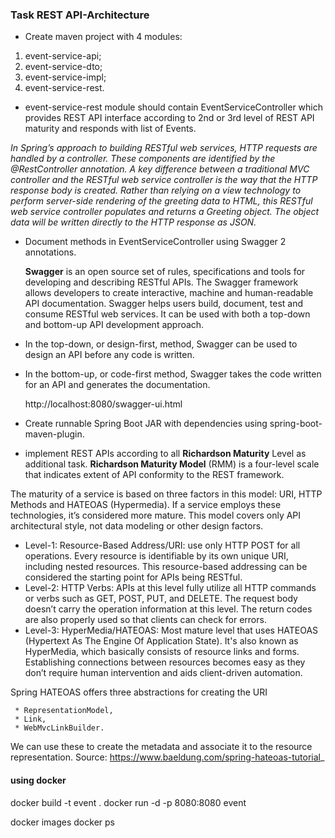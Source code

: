### Task REST API-Architecture

- Create maven project with 4 modules:

1. event-service-api;
2. event-service-dto;
3. event-service-impl;
4. event-service-rest.

- event-service-rest module should contain EventServiceController which provides REST API interface according to 2nd or
  3rd level of REST API maturity and responds with list of Events.

_In Spring’s approach to building RESTful web services, HTTP requests are handled by a controller.
These components are identified by the @RestController annotation.
A key difference between a traditional MVC controller and the RESTful web service controller is the way
that the HTTP response body is created. Rather than relying on a view technology to perform server-side rendering
of the greeting data to HTML, this RESTful web service controller populates and returns a Greeting object.
The object data will be written directly to the HTTP response as JSON._

- Document methods in EventServiceController using Swagger 2 annotations.

  **Swagger** is an open source set of rules, specifications and tools for developing and describing RESTful APIs. 
  The Swagger framework allows developers to create interactive, machine and human-readable API documentation.
  Swagger helps users build, document, test and consume RESTful web services. 
  It can be used with both a top-down and bottom-up API development approach.
* In the top-down, or design-first, method, Swagger can be used to design an API before any code is written. 
* In the bottom-up, or code-first method, Swagger takes the code written for an API and generates the documentation.

  http://localhost:8080/swagger-ui.html

- Create runnable Spring Boot JAR with dependencies using spring-boot-maven-plugin.

- implement REST APIs according to all **Richardson Maturity** Level as additional task.
  **Richardson Maturity Model** (RMM) is a four-level scale that indicates extent of API conformity to the REST framework.

The maturity of a service is based on three factors in this model: URI, HTTP Methods and HATEOAS (Hypermedia).
If a service employs these technologies, it’s considered more mature.
This model covers only API architectural style, not data modeling or other design factors.

* Level-1: Resource-Based Address/URI:
  use only HTTP POST for all operations. Every resource is identifiable by its own unique URI, including nested
  resources.
  This resource-based addressing can be considered the starting point for APIs being RESTful.
* Level-2: HTTP Verbs: APIs at this level fully utilize all HTTP commands or verbs such as GET, POST, PUT, and DELETE.
  The request body doesn’t carry the operation information at this level.
  The return codes are also properly used so that clients can check for errors.
* Level-3: HyperMedia/HATEOAS: Most mature level that uses HATEOAS (Hypertext As The Engine Of Application State).
  It's also known as HyperMedia, which basically consists of resource links and forms.
  Establishing connections between resources becomes easy as they don’t require human intervention
  and aids client-driven automation.

Spring HATEOAS offers three abstractions for creating the URI

     * RepresentationModel,
     * Link,
     * WebMvcLinkBuilder. 

We can use these to create the metadata and associate it to the resource representation.
Source: https://www.baeldung.com/spring-hateoas-tutorial_

#### using docker

docker build -t event .
docker run -d -p 8080:8080 event

docker images
docker ps